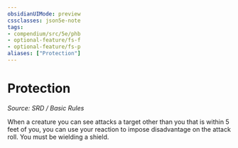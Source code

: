 ```yaml
---
obsidianUIMode: preview
cssclasses: json5e-note
tags:
- compendium/src/5e/phb
- optional-feature/fs-f
- optional-feature/fs-p
aliases: ["Protection"]
---
```

# Protection
*Source: SRD / Basic Rules* 

When a creature you can see attacks a target other than you that is within 5 feet of you, you can use your reaction to impose disadvantage on the attack roll. You must be wielding a shield.
